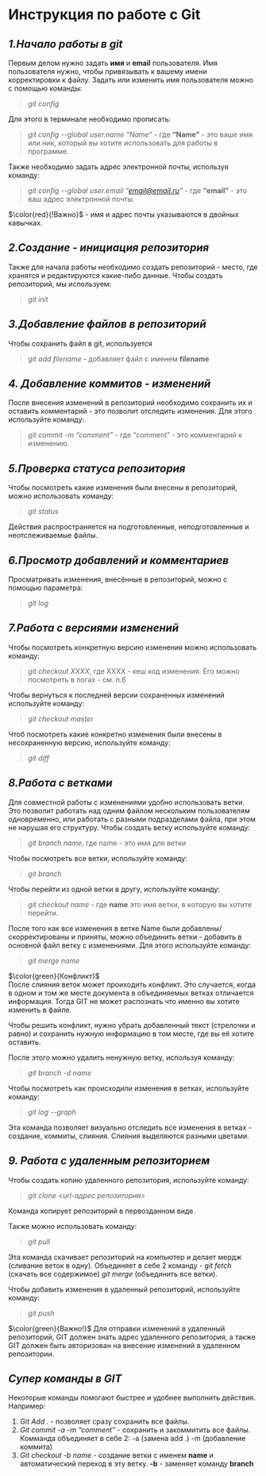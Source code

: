 # Инструкция по работе с Git 
## *1.Начало работы в git*  

Первым делом нужно задать **имя** и **email** пользователя. Имя пользователя нужно, чтобы привязывать к вашему имени корректировки к файлу. Задать или изменить имя пользователя можно с помощью команды: 

>*git config*

Для этого в терминале необходимо прописать:

>*git config --global user.name “Name”* - где **“Name”** - это ваше имя или ник, который вы хотите использовать для работы в программе.

Также необходимо задать адрес электронной почты, используя команду:
>*git config --global user.email “email@email.ru”*  - где **“email”** - это ваш адрес электронной почты.

$\color{red}{!Важно}$ - имя и адрес почты указываются в двойных кавычках.
## *2.Создание - инициация репозитория*
Также для начала работы необходимо создать репозиторий - место, где хранятся и редактируются какие-либо данные.
Чтобы создать репозиторий, мы используем:  
>*git init*
## *3.Добавление файлов в репозиторий*
Чтобы сохранить файл в git, используется  
> *git add filename* - добавляет файл с именем **filename**  

## *4. Добавление коммитов - изменений*
После внесения изменений в репозиторий необходимо сохранить их и оставить комментарий - это позволит отследить изменения. Для этого используйте команду:
>*git commit -m “comment”*  - где “comment” - это комментарий к изменению.  

## *5.Проверка статуса репозитория*
Чтобы посмотреть какие изменения были внесены в репозиторий, можно использовать команду:
> *git status*  

Действия распространяется на подготовленные, неподготовленные и неотслеживаемые файлы.  
## *6.Просмотр добавлений и комментариев*
Просматривать изменения, внесённые в репозиторий, можно с помощью параметра:
>*git log*  
## *7.Работа с версиями изменений*
Чтобы посмотреть конкретную версию изменения можно использовать команду:
>*git checkout ХХХХ*, где ХХХХ - кеш код изменения. Его можно посмотреть в логах - см. п.6  

Чтобы вернуться к последней версии сохраненных изменений используйте команду:
>*git checkout master* 
  
  Чтоб посмотреть какие конкретно изменения были внесены в несохраненную версию, используйте команду:
> *git diff*  
## *8.Работа с ветками*  
Для совместной работы с изменениями удобно использовать ветки. Это позволит работать над одним файлом нескольким пользователям одновременно, или работать с разными подразделами файла, при этом не нарушая его структуру.
Чтобы создать ветку используйте команду:  

>*git branch name*, где name - это имя для ветки

Чтобы посмотреть все ветки, используйте команду:
>*git branch*   

Чтобы перейти из одной ветки в другу, используйте команду:
> *git checkout name* - где **name** это имя ветки, в которую вы хотите перейти.

  
  После того как все изменения в ветке Name были добавлены/скорректированы и приняты, можно объединить ветки - добавить в основной файл ветку с изменениями. Для этого используйте команду: 
> *git merge name*     

$\color{green}{Конфликт}$   
После слияния веток может проиходить конфликт. Это случается, когда в одном и том же месте документа в объединяемых ветках отличается информация. Тогда GIT не может распознать что именно вы хотите изменить в файле. 


Чтобы решить конфликт, нужно убрать добавленный текст (стрелочки и равно) и сохранить нужную информацию в том месте, где вы её хотите оставить.

После этого можно удалить ненужную ветку, используя команду:
> *git branch -d name*  

Чтобы посмотреть как происходили изменения в ветках, используйте команду:  
> *git log --graph*  

Эта команда позволяет визуально отследить все изменения в ветках - создание, коммиты, слияния. Слияния выделяются разными цветами.

## *9. Работа с удаленным репозиторием*  

Чтобы создать копию удаленного репозитория, используйте команду: 
> *git clone <url-адрес репозитория>*    

Команда копирует репозиторий в первозданном виде.

Также можно использовать команду:
>*git pull*  

Эта команда скачивает репозиторий на компьютер и делает мердж (сливание веток в одну). Объединяет в себе 2 команду - *git fetch* (скачать все содержимое) *git merge* (объединить все ветки).

Чтобы добавить изменения в удаленный репозиторий, используйте команду:
>*git push*  


$\color{green}{Важно!}$ Для отправки изменений в удаленный репозиторий, GIT должен знать адрес удаленного репозитория, а также GIT должен быть авторизован на внесение изменений в удаленном репозитории.




## *Супер команды в GIT*
Некоторые команды помогают быстрее и удобнее выполнить действия. Например:  

1. *Git Add .* - позволяет сразу сохранить все файлы. 
2. *Git commit -a -m “comment”* - сохранить и закоммитить все файлы. Комманда объединяет в себе 2: -a (замена add .) -m (добавление коммита)  
3. *Git checkout -b name* - создание ветки с именем **name** и автоматический переход в эту ветку. **-b** - заменяет команду **branch** 

